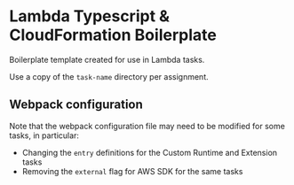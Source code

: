 # Lambda Typescript & CloudFormation Boilerplate

Boilerplate template created for use in Lambda tasks.

Use a copy of the `task-name` directory per assignment.

## Webpack configuration

Note that the webpack configuration file may need to be modified for some tasks, in particular:

* Changing the `entry` definitions for the Custom Runtime and Extension tasks
* Removing the `external` flag for AWS SDK for the same tasks
